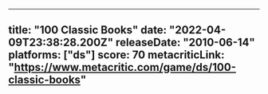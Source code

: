 
---
title: "100 Classic Books"
date: "2022-04-09T23:38:28.200Z"
releaseDate: "2010-06-14"
platforms: ["ds"]
score: 70
metacriticLink: "https://www.metacritic.com/game/ds/100-classic-books"
---
